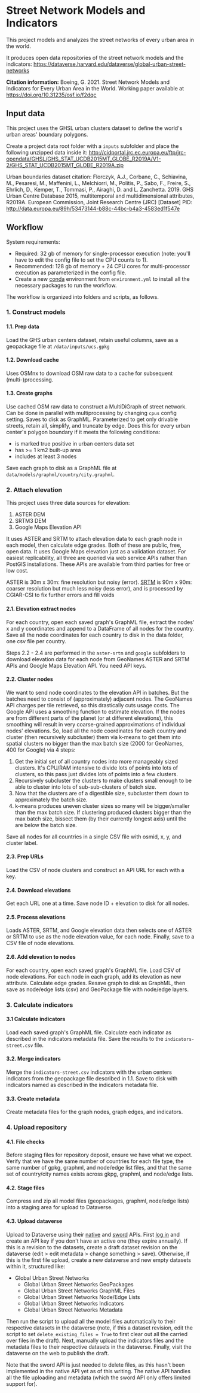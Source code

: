 # Street Network Models and Indicators

This project models and analyzes the street networks of every urban area in the world.

It produces open data repositories of the street network models and the indicators: https://dataverse.harvard.edu/dataverse/global-urban-street-networks

**Citation information:** Boeing, G. 2021. Street Network Models and Indicators for Every Urban Area in the World. Working paper available at https://doi.org/10.31235/osf.io/f2dqc



## Input data

This project uses the GHSL urban clusters dataset to define the world's urban areas' boundary polygons.

Create a project data root folder with a `inputs` subfolder and place the following unzipped data inside it: http://cidportal.jrc.ec.europa.eu/ftp/jrc-opendata/GHSL/GHS_STAT_UCDB2015MT_GLOBE_R2019A/V1-2/GHS_STAT_UCDB2015MT_GLOBE_R2019A.zip

Urban boundaries dataset citation: Florczyk, A.J., Corbane, C., Schiavina, M., Pesaresi, M., Maffenini, L., Melchiorri, M., Politis, P., Sabo, F., Freire, S., Ehrlich, D., Kemper, T., Tommasi, P., Airaghi, D. and L. Zanchetta. 2019. GHS Urban Centre Database 2015, multitemporal and multidimensional attributes, R2019A. European Commission, Joint Research Centre (JRC) [Dataset] PID: http://data.europa.eu/89h/53473144-b88c-44bc-b4a3-4583ed1f547e



## Workflow

System requirements:

  - Required: 32 gb of memory for single-processor execution (note: you'll have to edit the config file to set the CPU counts to 1).
  - Recommended: 128 gb of memory + 24 CPU cores for multi-processor execution as parameterized in the config file.
  - Create a new [conda](https://conda.io) environment from `environment.yml` to install all the necessary packages to run the workflow.

The workflow is organized into folders and scripts, as follows.

### 1. Construct models


#### 1.1. Prep data

Load the GHS urban centers dataset, retain useful columns, save as a geopackage file at `/data/inputs/ucs.gpkg`

#### 1.2. Download cache

Uses OSMnx to download OSM raw data to a cache for subsequent (multi-)processing.

#### 1.3. Create graphs

Use cached OSM raw data to construct a MultiDiGraph of street network. Can be done in parallel with multiprocessing by changing `cpus` config setting. Saves to disk as GraphML. Parameterized to get only drivable streets, retain all, simplify, and truncate by edge. Does this for every urban center's polygon boundary if it meets the following conditions:

  - is marked true positive in urban centers data set
  - has >= 1 km2 built-up area
  - includes at least 3 nodes

Save each graph to disk as a GraphML file at `data/models/graphml/country/city.graphml`.

### 2. Attach elevation

This project uses three data sources for elevation:
  1. ASTER DEM
  2. SRTM3 DEM
  3. Google Maps Elevation API

It uses ASTER and SRTM to attach elevation data to each graph node in each model, then calculate edge grades. Both of these are public, free, open data. It uses Google Maps elevation just as a validation dataset. For easiest replicability, all three are queried via web service APIs rather than PostGIS installations. These APIs are available from third parties for free or low cost.

ASTER is 30m x 30m: fine resolution but noisy (error). [SRTM](https://dds.cr.usgs.gov/srtm/version2_1/Documentation/SRTM_Topo.pdf) is 90m x 90m: coarser resolution but much less noisy (less error), and is processed by CGIAR-CSI to fix further errors and fill voids

#### 2.1. Elevation extract nodes

For each country, open each saved graph's GraphML file, extract the nodes' x and y coordinates and append to a DataFrame of all nodes for the country. Save all the node coordinates for each country to disk in the data folder, one csv file per country.

Steps 2.2 - 2.4 are performed in the `aster-srtm` and `google` subfolders to download elevation data for each node from GeoNames ASTER and SRTM APIs and Google Maps Elevation API. You need API keys.

#### 2.2. Cluster nodes

We want to send node coordinates to the elevation API in batches. But the batches need to consist of (approximately) adjacent nodes. The GeoNames API charges per tile retrieved, so this drastically cuts usage costs. The Google API uses a smoothing function to estimate elevation. If the nodes are from different parts of the planet (or at different elevations), this smoothing will result in very coarse-grained approximations of individual nodes' elevations. So, load all the node coordinates for each country and cluster (then recursively subcluster) them via k-means to get them into spatial clusters no bigger than the max batch size (2000 for GeoNames, 400 for Google) via 4 steps:

  1. Get the initial set of all country nodes into more manageably sized clusters. It's CPU/RAM intensive to divide lots of points into lots of clusters, so this pass just divides lots of points into a few clusters.
  2. Recursively subcluster the clusters to make clusters small enough to be able to cluster into lots of sub-sub-clusters of batch size.
  3. Now that the clusters are of a digestible size, subcluster them down to approximately the batch size.
  4. k-means produces uneven cluster sizes so many will be bigger/smaller than the max batch size. If clustering produced clusters bigger than the max batch size, bissect them (by their currently longest axis) until the are below the batch size.

Save all nodes for all countries in a single CSV file with osmid, x, y, and cluster label.

#### 2.3. Prep URLs

Load the CSV of node clusters and construct an API URL for each with a key.

#### 2.4. Download elevations

Get each URL one at a time. Save node ID + elevation to disk for all nodes.

#### 2.5. Process elevations

Loads ASTER, SRTM, and Google elevation data then selects one of ASTER or SRTM to use as the node elevation value, for each node. Finally, save to a CSV file of node elevations.

#### 2.6. Add elevation to nodes

For each country, open each saved graph's GraphML file. Load CSV of node elevations. For each node in each graph, add its elevation as new attribute. Calculate edge grades. Resave graph to disk as GraphML, then save as node/edge lists (csv) and GeoPackage file with node/edge layers.

### 3. Calculate indicators

#### 3.1 Calculate indicators

Load each saved graph's GraphML file. Calculate each indicator as described in the indicators metadata file. Save the results to the `indicators-street.csv` file.

#### 3.2. Merge indicators

Merge the `indicators-street.csv` indicators with the urban centers indicators from the geopackage file described in 1.1. Save to disk with indicators named as described in the indicators metadata file.

#### 3.3. Create metadata

Create metadata files for the graph nodes, graph edges, and indicators.

### 4. Upload repository

#### 4.1. File checks

Before staging files for repository deposit, ensure we have what we expect. Verify that we have the same number of countries for each file type, the same number of gpkg, graphml, and node/edge list files, and that the same set of country/city names exists across gkpg, graphml, and node/edge lists.

#### 4.2. Stage files

Compress and zip all model files (geopackages, graphml, node/edge lists) into a staging area for upload to Dataverse.

#### 4.3. Upload dataverse

Upload to Dataverse using their [native](http://guides.dataverse.org/en/latest/api/native-api.html) and [sword](http://guides.dataverse.org/en/latest/api/sword.html) APIs. First [log in](https://dataverse.harvard.edu) and create an API key if you don't have an active one (they expire annually). If this is a revision to the datasets, create a draft dataset revision on the dataverse (edit > edit metadata > change something > save). Otherwise, if this is the first file upload, create a new dataverse and new empty datasets within it, structured like:

  - Global Urban Street Networks
      - Global Urban Street Networks GeoPackages
      - Global Urban Street Networks GraphML Files
      - Global Urban Street Networks Node/Edge Lists
      - Global Urban Street Networks Indicators
      - Global Urban Street Networks Metadata

Then run the script to upload all the model files automatically to their respective datasets in the dataverse (note, if this a dataset revision, edit the script to set `delete_existing_files = True` to first clear out all the carried over files in the draft). Next, manually upload the indicators files and the metadata files to their respective datasets in the dataverse. Finally, visit the dataverse on the web to publish the draft.

Note that the sword API is just needed to delete files, as this hasn't been implemented in the native API yet as of this writing. The native API handles all the file uploading and metadata (which the sword API only offers limited support for).
